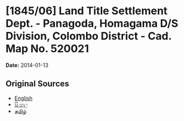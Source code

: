 # [1845/06] Land Title Settlement Dept. - Panagoda, Homagama D/S Division, Colombo District - Cad. Map No. 520021

**Date:** 2014-01-13

## Original Sources

- [English](https://documents.gov.lk/view/extra-gazettes/2014/1/1845-06_E.pdf)
- [සිංහල](https://documents.gov.lk/view/extra-gazettes/2014/1/1845-06_S.pdf)
- [தமிழ்](https://documents.gov.lk/view/extra-gazettes/2014/1/1845-06_T.pdf)
